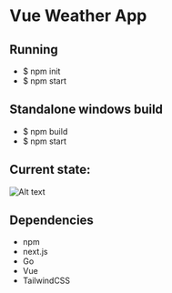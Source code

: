 # Vue Weather App 



## Running

* $ npm init
* $ npm start

## Standalone windows build

* $ npm build
* $ npm start
   

## Current state:
![Alt text](img/pics.png "current state")

## Dependencies	
* npm	
* next.js
* Go
* Vue
* TailwindCSS	

